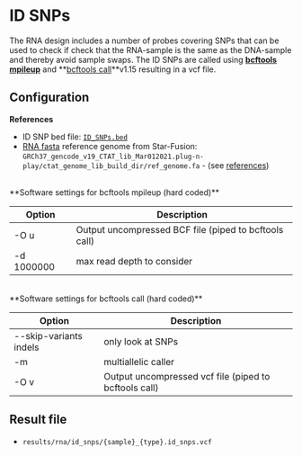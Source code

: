 # ID SNPs
The RNA design includes a number of probes covering SNPs that can be used to check if check that the RNA-sample is the same as the DNA-sample and thereby avoid sample swaps. The ID SNPs are called using **[bcftools mpileup](https://samtools.github.io/bcftools/bcftools.html#mpileup)** and **[bcftools call](https://samtools.github.io/bcftools/bcftools.html#call)**v1.15 resulting in a vcf file.

## Configuration
**References**

* ID SNP bed file: [`ID_SNPs.bed`](references.md#bcftools_id_snps)
* [RNA fasta](references.md#star_fusion) reference genome from Star-Fusion: `GRCh37_gencode_v19_CTAT_lib_Mar012021.plug-n-play/ctat_genome_lib_build_dir/ref_genome.fa` - (see [references](references.md#star-fusion))

<br />
**Software settings for bcftools mpileup (hard coded)**

| **Option** | **Description** |
|-------------|-|
| -O u | Output uncompressed BCF file (piped to bcftools call) |
| -d 1000000 | max read depth to consider |

<br />
**Software settings for bcftools call (hard coded)**

| **Option** | **Description** |
|-------------|-|
| --skip-variants indels | only look at SNPs |
| -m | multiallelic caller |
| -O v | Output uncompressed vcf file (piped to bcftools call) |

## Result file

* `results/rna/id_snps/{sample}_{type}.id_snps.vcf`

<br />
